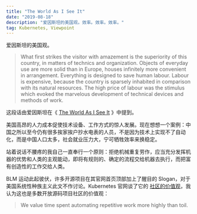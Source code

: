 ```yaml
---
title: "The World As I See It"
date: "2019-08-18"
description: "爱因斯坦的美国观。效率。效率。效率。"
tag: Kubernetes, Viewpoint
---
```


爱因斯坦的美国观。

> What first strikes the visitor with amazement is the superiority of this country, in matters of technics and organization. Objects of everyday use are more solid than in Europe, houses infinitely more convenient in arrangement. Everything is designed to save human labour. Labour is expensive, because the country is sparsely inhabited in comparison with its natural resources. The high price of labour was the stimulus which evoked the marvelous development of technical devices and methods of work.

这段话由爱因斯坦在《 [The World As I See It](https://book.douban.com/subject/2058202/) 》中提到。

美国高昂的人力成本促使技术设备、工作方式的惊人发展。现在想想一个案例：中国之所以至今仍有很多挨家挨户抄水电表的人员，不是因为技术上实现不了自动化，而是中国人口太多，社会就业压力大，宁可牺牲效率来换稳定。

站着说话不腰疼的我自己一直奉行一个原则：拒绝机械重复劳作，应当充分发挥机器的优势和人类的主观能动，即将有规则的、确定的流程交给机器去执行，而把富有创造性的工作交给人类。

BLM 运动此起彼伏，许多开源项目在其官网首页顶部加上了醒目的 Slogan，对于美国系统性种族主义此文不作讨论。Kubernetes
官网谈了它的 [社区的价值观](https://git.k8s.io/community/values.md#automation-over-process)，我认为这也是多数开放源码项目社区的价值观：

> We value time spent automating repetitive work more highly than toil.
